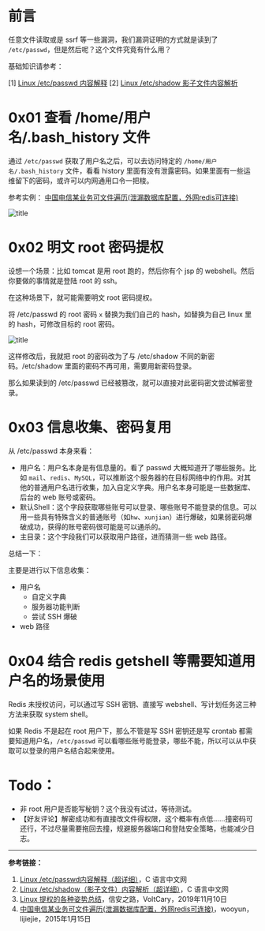 # 前言
任意文件读取或是 ssrf 等一些漏洞，我们漏洞证明的方式就是读到了 `/etc/passwd`，但是然后呢？这个文件究竟有什么用？

基础知识请参考：

[1] [Linux /etc/passwd 内容解释](http://c.biancheng.net/view/839.html)
[2] [Linux /etc/shadow 影子文件内容解析](http://c.biancheng.net/view/840.html)

# 0x01 查看 /home/用户名/.bash_history 文件

通过 `/etc/passwd` 获取了用户名之后，可以去访问特定的 `/home/用户名/.bash_history` 文件，看看 history 里面有没有泄露密码。如果里面有一些运维留下的密码，或许可以内网通用口令一把梭。

参考实例： [中国电信某业务可文件遍历(泄漏数据库配置，外网redis可连接)](https://wooyun.x10sec.org/static/bugs/wooyun-2015-091444.html)

![title](https://leanote.com/api/file/getImage?fileId=5dd3cdbfab644109b0000b64)

# 0x02 明文 root 密码提权

设想一个场景：比如 tomcat 是用 root 跑的，然后你有个 jsp 的 webshell。然后你要做的事情就是登陆 root 的 ssh。

在这种场景下，就可能需要明文 root 密码提权。

将 /etc/passwd 的 root 密码 `x` 替换为我们自己的 hash，如替换为自己 linux 里的 hash，可修改目标的 root 密码。

![title](https://leanote.com/api/file/getImage?fileId=5dd3df88ab64410bb1000cb2)

这样修改后，我就把 root 的密码改为了与 /etc/shadow 不同的新密码。/etc/shadow 里面的密码不再可用，需要用新密码登录。

那么如果读到的 /etc/passwd 已经被篡改，就可以直接对此密码密文尝试解密登录。


# 0x03 信息收集、密码复用


从 /etc/passwd 本身来看：

- 用户名：用户名本身是有信息量的。看了 passwd 大概知道开了哪些服务。比如 `mail`、`redis`、`MySQL`，可以推断这个服务器的在目标网络中的作用。对其他的普通用户名进行收集，加入自定义字典。用户名本身可能是一些数据库、后台的 web 账号或密码。
- 默认Shell：这个字段获取哪些账号可以登录、哪些账号不能登录的信息。可以用一些具有特殊含义的普通账号（如`hw`、`xunjian`）进行爆破，如果弱密码爆破成功，获得的账号密码很可能是可以通杀的。
- 主目录：这个字段我们可以获取用户路径，进而猜测一些 web 路径。


总结一下：

主要是进行以下信息收集：

- 用户名
    - 自定义字典
    - 服务器功能判断
    - 尝试 SSH 爆破
- web 路径



# 0x04 结合 redis getshell 等需要知道用户名的场景使用

Redis 未授权访问，可以通过写 SSH 密钥、直接写 webshell、写计划任务这三种方法来获取 system shell。

如果 Redis 不是起在 root 用户下，那么不管是写 SSH 密钥还是写 crontab 都需要知道用户名，`/etc/passwd` 可以看哪些账号能登录，哪些不能，所以可以从中获取可以登录的用户名结合起来使用。


# Todo：

 - 非 root 用户是否能写秘钥？这个我没有试过，等待测试。
 - 【好友评论】解密成功和有直接改文件得权限，这个概率有点低......撞密码可还行，不过尽量需要拖回去撞，规避服务器端口和登陆安全策略，也能减少日志。

 
-----------------------




**参考链接：**

1. [Linux /etc/passwd内容解释（超详细）](http://c.biancheng.net/view/839.html)，C 语言中文网
2. [Linux /etc/shadow（影子文件）内容解析（超详细）](http://c.biancheng.net/view/840.html)，C 语言中文网
3. [Linux 提权的各种姿势总结](https://mp.weixin.qq.com/s/uk0qSfGA4yaj7ioQYmln-g)，信安之路，VoltCary，2019年11月10日
4. [中国电信某业务可文件遍历(泄漏数据库配置，外网redis可连接)](https://wooyun.x10sec.org/static/bugs/wooyun-2015-091444.html)，wooyun，lijiejie，2015年1月15日